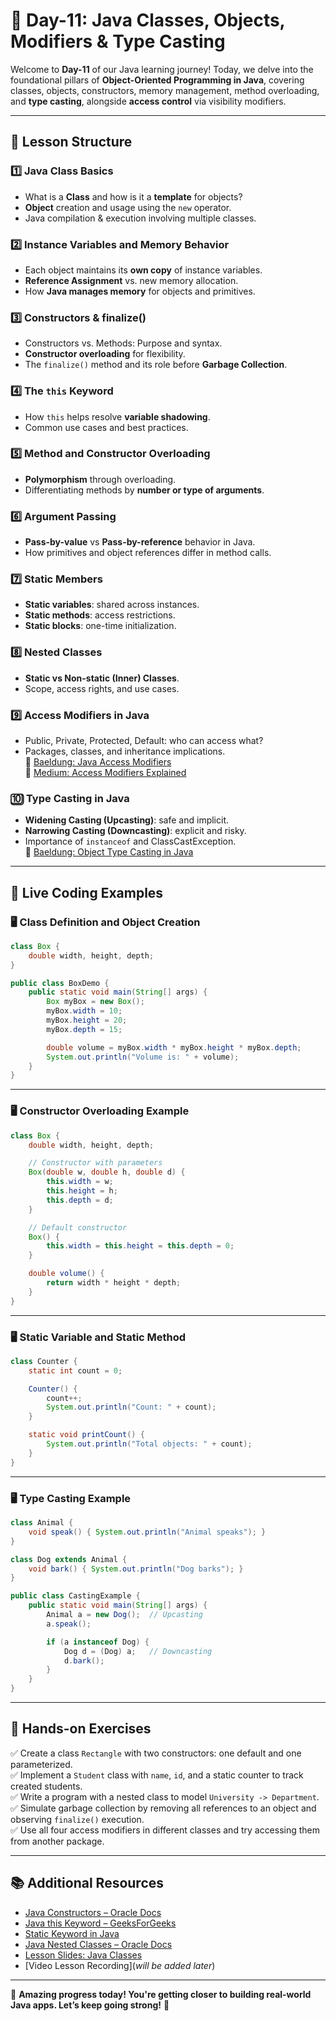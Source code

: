 # **📘 Day-11: Java Classes, Objects, Modifiers & Type Casting**  
Welcome to **Day-11** of our Java learning journey! Today, we delve into the foundational pillars of **Object-Oriented Programming in Java**, covering classes, objects, constructors, memory management, method overloading, and **type casting**, alongside **access control** via visibility modifiers.

---

## **📌 Lesson Structure**

### **1️⃣ Java Class Basics**
- What is a **Class** and how is it a **template** for objects?
- **Object** creation and usage using the `new` operator.
- Java compilation & execution involving multiple classes.

### **2️⃣ Instance Variables and Memory Behavior**
- Each object maintains its **own copy** of instance variables.
- **Reference Assignment** vs. new memory allocation.
- How **Java manages memory** for objects and primitives.

### **3️⃣ Constructors & finalize()**
- Constructors vs. Methods: Purpose and syntax.
- **Constructor overloading** for flexibility.
- The `finalize()` method and its role before **Garbage Collection**.

### **4️⃣ The `this` Keyword**
- How `this` helps resolve **variable shadowing**.
- Common use cases and best practices.

### **5️⃣ Method and Constructor Overloading**
- **Polymorphism** through overloading.
- Differentiating methods by **number or type of arguments**.

### **6️⃣ Argument Passing**
- **Pass-by-value** vs **Pass-by-reference** behavior in Java.
- How primitives and object references differ in method calls.

### **7️⃣ Static Members**
- **Static variables**: shared across instances.
- **Static methods**: access restrictions.
- **Static blocks**: one-time initialization.

### **8️⃣ Nested Classes**
- **Static vs Non-static (Inner) Classes**.
- Scope, access rights, and use cases.

### **9️⃣ Access Modifiers in Java**
- Public, Private, Protected, Default: who can access what?
- Packages, classes, and inheritance implications.  
🔗 [Baeldung: Java Access Modifiers](https://www.baeldung.com/java-access-modifiers)  
🔗 [Medium: Access Modifiers Explained](https://medium.com/@nikhilsalvi011/access-modifiers-in-java-5c2db6d71142)

### **🔟 Type Casting in Java**
- **Widening Casting (Upcasting)**: safe and implicit.
- **Narrowing Casting (Downcasting)**: explicit and risky.
- Importance of `instanceof` and ClassCastException.  
🔗 [Baeldung: Object Type Casting in Java](https://www.baeldung.com/java-type-casting)

---

## **📜 Live Coding Examples**

### **🖥️ Class Definition and Object Creation**
```java
class Box {
    double width, height, depth;
}

public class BoxDemo {
    public static void main(String[] args) {
        Box myBox = new Box();
        myBox.width = 10;
        myBox.height = 20;
        myBox.depth = 15;

        double volume = myBox.width * myBox.height * myBox.depth;
        System.out.println("Volume is: " + volume);
    }
}
```

---

### **🖥️ Constructor Overloading Example**
```java
class Box {
    double width, height, depth;

    // Constructor with parameters
    Box(double w, double h, double d) {
        this.width = w;
        this.height = h;
        this.depth = d;
    }

    // Default constructor
    Box() {
        this.width = this.height = this.depth = 0;
    }

    double volume() {
        return width * height * depth;
    }
}
```

---

### **🖥️ Static Variable and Static Method**
```java
class Counter {
    static int count = 0;

    Counter() {
        count++;
        System.out.println("Count: " + count);
    }

    static void printCount() {
        System.out.println("Total objects: " + count);
    }
}
```

---

### **🖥️ Type Casting Example**
```java
class Animal {
    void speak() { System.out.println("Animal speaks"); }
}

class Dog extends Animal {
    void bark() { System.out.println("Dog barks"); }
}

public class CastingExample {
    public static void main(String[] args) {
        Animal a = new Dog();  // Upcasting
        a.speak();

        if (a instanceof Dog) {
            Dog d = (Dog) a;   // Downcasting
            d.bark();
        }
    }
}
```

---

## **🎯 Hands-on Exercises**
✅ Create a class `Rectangle` with two constructors: one default and one parameterized.  
✅ Implement a `Student` class with `name`, `id`, and a static counter to track created students.  
✅ Write a program with a nested class to model `University -> Department`.  
✅ Simulate garbage collection by removing all references to an object and observing `finalize()` execution.  
✅ Use all four access modifiers in different classes and try accessing them from another package.

---

## **📚 Additional Resources**
- [Java Constructors – Oracle Docs](https://docs.oracle.com/javase/tutorial/java/javaOO/constructors.html)  
- [Java this Keyword – GeeksForGeeks](https://www.geeksforgeeks.org/this-keyword-in-java/)  
- [Static Keyword in Java](https://www.baeldung.com/java-static)  
- [Java Nested Classes – Oracle Docs](https://docs.oracle.com/javase/tutorial/java/javaOO/nested.html)  
- [Lesson Slides: Java Classes](https://github.com/FW-Zalando-Java-Backend-Engineer/Day-11_Java_Classes/blob/main/Java%20-%20Classes.pdf)  
- [Video Lesson Recording](_will be added later_)

---

🚀 **Amazing progress today! You're getting closer to building real-world Java apps. Let’s keep going strong!** 💪
